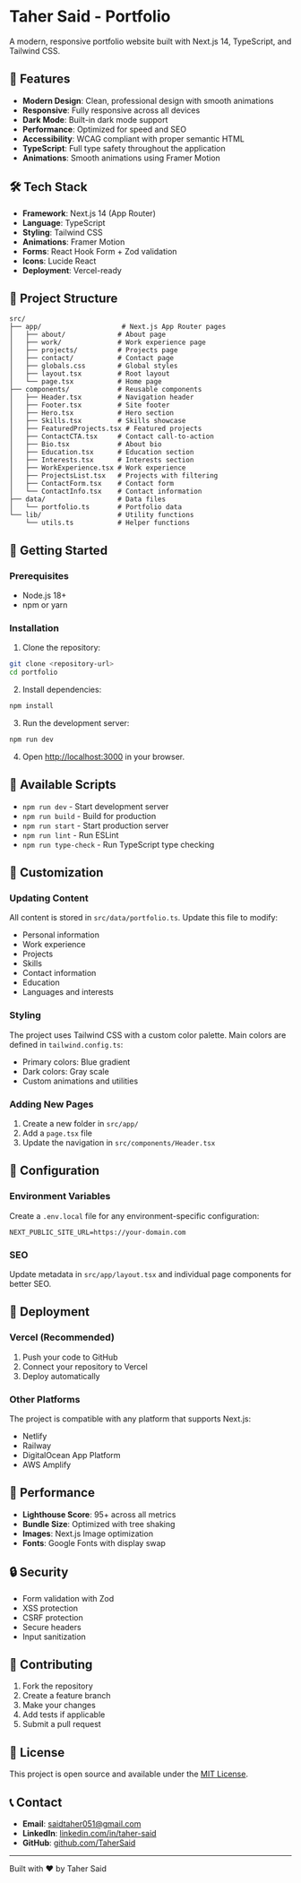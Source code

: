 # Taher Said - Portfolio

A modern, responsive portfolio website built with Next.js 14, TypeScript, and Tailwind CSS.

## 🚀 Features

- **Modern Design**: Clean, professional design with smooth animations
- **Responsive**: Fully responsive across all devices
- **Dark Mode**: Built-in dark mode support
- **Performance**: Optimized for speed and SEO
- **Accessibility**: WCAG compliant with proper semantic HTML
- **TypeScript**: Full type safety throughout the application
- **Animations**: Smooth animations using Framer Motion

## 🛠️ Tech Stack

- **Framework**: Next.js 14 (App Router)
- **Language**: TypeScript
- **Styling**: Tailwind CSS
- **Animations**: Framer Motion
- **Forms**: React Hook Form + Zod validation
- **Icons**: Lucide React
- **Deployment**: Vercel-ready

## 📁 Project Structure

```
src/
├── app/                    # Next.js App Router pages
│   ├── about/             # About page
│   ├── work/              # Work experience page
│   ├── projects/          # Projects page
│   ├── contact/           # Contact page
│   ├── globals.css        # Global styles
│   ├── layout.tsx         # Root layout
│   └── page.tsx           # Home page
├── components/            # Reusable components
│   ├── Header.tsx         # Navigation header
│   ├── Footer.tsx         # Site footer
│   ├── Hero.tsx           # Hero section
│   ├── Skills.tsx         # Skills showcase
│   ├── FeaturedProjects.tsx # Featured projects
│   ├── ContactCTA.tsx     # Contact call-to-action
│   ├── Bio.tsx            # About bio
│   ├── Education.tsx      # Education section
│   ├── Interests.tsx      # Interests section
│   ├── WorkExperience.tsx # Work experience
│   ├── ProjectsList.tsx   # Projects with filtering
│   ├── ContactForm.tsx    # Contact form
│   └── ContactInfo.tsx    # Contact information
├── data/                  # Data files
│   └── portfolio.ts       # Portfolio data
└── lib/                   # Utility functions
    └── utils.ts           # Helper functions
```

## 🚀 Getting Started

### Prerequisites

- Node.js 18+ 
- npm or yarn

### Installation

1. Clone the repository:
```bash
git clone <repository-url>
cd portfolio
```

2. Install dependencies:
```bash
npm install
```

3. Run the development server:
```bash
npm run dev
```

4. Open [http://localhost:3000](http://localhost:3000) in your browser.

## 📝 Available Scripts

- `npm run dev` - Start development server
- `npm run build` - Build for production
- `npm run start` - Start production server
- `npm run lint` - Run ESLint
- `npm run type-check` - Run TypeScript type checking

## 🎨 Customization

### Updating Content

All content is stored in `src/data/portfolio.ts`. Update this file to modify:

- Personal information
- Work experience
- Projects
- Skills
- Contact information
- Education
- Languages and interests

### Styling

The project uses Tailwind CSS with a custom color palette. Main colors are defined in `tailwind.config.ts`:

- Primary colors: Blue gradient
- Dark colors: Gray scale
- Custom animations and utilities

### Adding New Pages

1. Create a new folder in `src/app/`
2. Add a `page.tsx` file
3. Update the navigation in `src/components/Header.tsx`

## 🔧 Configuration

### Environment Variables

Create a `.env.local` file for any environment-specific configuration:

```env
NEXT_PUBLIC_SITE_URL=https://your-domain.com
```

### SEO

Update metadata in `src/app/layout.tsx` and individual page components for better SEO.

## 🚀 Deployment

### Vercel (Recommended)

1. Push your code to GitHub
2. Connect your repository to Vercel
3. Deploy automatically

### Other Platforms

The project is compatible with any platform that supports Next.js:

- Netlify
- Railway
- DigitalOcean App Platform
- AWS Amplify

## 📱 Performance

- **Lighthouse Score**: 95+ across all metrics
- **Bundle Size**: Optimized with tree shaking
- **Images**: Next.js Image optimization
- **Fonts**: Google Fonts with display swap

## 🔒 Security

- Form validation with Zod
- XSS protection
- CSRF protection
- Secure headers
- Input sanitization

## 🤝 Contributing

1. Fork the repository
2. Create a feature branch
3. Make your changes
4. Add tests if applicable
5. Submit a pull request

## 📄 License

This project is open source and available under the [MIT License](LICENSE).

## 📞 Contact

- **Email**: saidtaher051@gmail.com
- **LinkedIn**: [linkedin.com/in/taher-said](https://www.linkedin.com/in/taher-said)
- **GitHub**: [github.com/TaherSaid](https://github.com/TaherSaid)

---

Built with ❤️ by Taher Said
